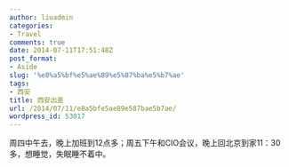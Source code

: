 ```yaml
---
author: liuadmin
categories:
- Travel
comments: true
date: 2014-07-11T17:51:48Z
post_format:
- Aside
slug: '%e8%a5%bf%e5%ae%89%e5%87%ba%e5%b7%ae'
tags:
- 西安
title: 西安出差
url: /2014/07/11/e8a5bfe5ae89e587bae5b7ae/
wordpress_id: 53017
---
```


周四中午去，晚上加班到12点多；周五下午和CIO会议，晚上回北京到家11：30多，想睡觉，失眠睡不着中。
